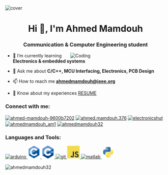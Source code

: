 






<img src="https://i0.wp.com/www.bvm.co.uk/wp-content/uploads/2021/07/jetway-arm-embedded-systems.jpg?resize=1140%2C641&ssl=1" alt="cover" height ="400" width = "1200"/>

<h1 align="center">Hi 👋, I'm Ahmed Mamdouh</h1>
<h3 align="center">Communication & Computer Engineering student</h3>

<img align="right" alt="Coding" width="300" src="https://encrypted-tbn0.gstatic.com/images?q=tbn:ANd9GcRZZtGfVH86uTqjYzTqQqmu1bq3mKffI9N5XYx-N0WZHA&s">

- 🌱 I’m currently learning **Electronics & embedded systems**

- 💬 Ask me about **C/C++, MCU Interfacing, Electronics, PCB Design**

- 📫 How to reach me **ahmedmamdouh@ieee.org**

- 📄 Know about my experiences [RESUME](https://drive.google.com/file/d/1MVwoe_ujUSh2OWVXP0wse3n-L5VgK9a3/view?usp=drive_link)
  
<h3 align="left">Connect with me:</h3>
<p align="left">
<a href="https://linkedin.com/in/ahmed-mamdouh-9600b7202" target="blank"><img align="center" src="https://raw.githubusercontent.com/rahuldkjain/github-profile-readme-generator/master/src/images/icons/Social/linked-in-alt.svg" alt="ahmed-mamdouh-9600b7202" height="30" width="40" /></a>
<a href="https://fb.com/ahmed.mamdouh.376" target="blank"><img align="center" src="https://raw.githubusercontent.com/rahuldkjain/github-profile-readme-generator/master/src/images/icons/Social/facebook.svg" alt="ahmed.mamdouh.376" height="30" width="40" /></a>
<a href="https://www.youtube.com/@electronicshut" target="blank"><img align="center" src="https://raw.githubusercontent.com/rahuldkjain/github-profile-readme-generator/master/src/images/icons/Social/youtube.svg" alt="electronicshut" height="30" width="40" /></a>
<a href="https://www.hackerrank.com/ahmedmamdouh_am1" target="blank"><img align="center" src="https://raw.githubusercontent.com/rahuldkjain/github-profile-readme-generator/master/src/images/icons/Social/hackerrank.svg" alt="ahmedmamdouh_am1" height="30" width="40" /></a>
<a href="https://codeforces.com/profile/ahmedmamdouh32" target="blank"><img align="center" src="https://raw.githubusercontent.com/rahuldkjain/github-profile-readme-generator/master/src/images/icons/Social/codeforces.svg" alt="ahmedmamdouh32" height="30" width="40" /></a>
</p>

<h3 align="left">Languages and Tools:</h3>
<p align="left"> <a href="https://www.arduino.cc/" target="_blank" rel="noreferrer"> <img src="https://cdn.worldvectorlogo.com/logos/arduino-1.svg" alt="arduino" width="40" height="40"/> </a> <a href="https://www.cprogramming.com/" target="_blank" rel="noreferrer"> <img src="https://raw.githubusercontent.com/devicons/devicon/master/icons/c/c-original.svg" alt="c" width="40" height="40"/> </a> <a href="https://www.w3schools.com/cpp/" target="_blank" rel="noreferrer"> <img src="https://raw.githubusercontent.com/devicons/devicon/master/icons/cplusplus/cplusplus-original.svg" alt="cplusplus" width="40" height="40"/> </a> <a href="https://git-scm.com/" target="_blank" rel="noreferrer"> <img src="https://www.vectorlogo.zone/logos/git-scm/git-scm-icon.svg" alt="git" width="40" height="40"/> </a> <a href="https://developer.mozilla.org/en-US/docs/Web/JavaScript" target="_blank" rel="noreferrer"> <img src="https://raw.githubusercontent.com/devicons/devicon/master/icons/javascript/javascript-original.svg" alt="javascript" width="40" height="40"/> </a> <a href="https://www.mathworks.com/" target="_blank" rel="noreferrer"> <img src="https://upload.wikimedia.org/wikipedia/commons/2/21/Matlab_Logo.png" alt="matlab" width="40" height="40"/> </a> <a href="https://www.python.org" target="_blank" rel="noreferrer"> <img src="https://raw.githubusercontent.com/devicons/devicon/master/icons/python/python-original.svg" alt="python" width="40" height="40"/> </a> </p>

<p><img align="center" src="https://github-readme-stats.vercel.app/api/top-langs?username=ahmedmamdouh32&show_icons=true&locale=en&layout=compact" alt="ahmedmamdouh32" /></p>
